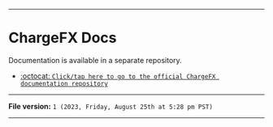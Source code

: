 
***

# ChargeFX Docs

Documentation is available in a separate repository.

- [:octocat: `Click/tap here to go to the official ChargeFX documentation repository`](https://github.com/seanpm2001/ChargeFX_Docs/)

***

**File version:** `1 (2023, Friday, August 25th at 5:28 pm PST)`

***
